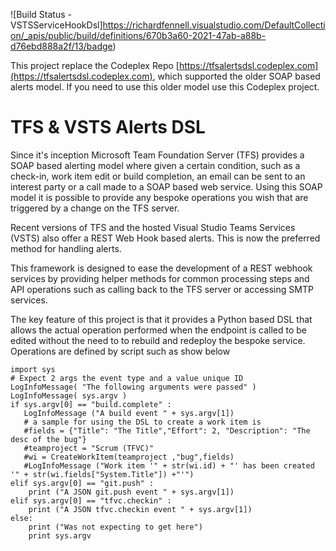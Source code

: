 ![Build Status - VSTSServiceHookDsl]https://richardfennell.visualstudio.com/DefaultCollection/_apis/public/build/definitions/670b3a60-2021-47ab-a88b-d76ebd888a2f/13/badge)

This project replace the Codeplex Repo [https://tfsalertsdsl.codeplex.com](https://tfsalertsdsl.codeplex.com), which supported the older SOAP based alerts model. If you need to use this older model use this Codeplex project. 

# TFS & VSTS Alerts DSL 

Since it's inception Microsoft Team Foundation Server (TFS) provides a SOAP based alerting model where given a certain condition, such as a check-in, work item edit or build completion, an email can be sent to an interest party or a call made to a SOAP based web service. Using this SOAP model it is possible to provide any bespoke operations you wish that are triggered by a change on the TFS server.

Recent versions of TFS and the hosted Visual Studio Teams Services (VSTS) also offer a REST Web Hook based alerts. This is now the preferred method for handling alerts. 

This framework is designed to ease the development of a REST webhook services by providing helper methods for common processing steps and API operations such as calling back to the TFS server or accessing SMTP services.

The key feature of this project is that it provides a Python based DSL that allows the actual operation performed when the endpoint is called to be edited without the need to  to rebuild and redeploy the bespoke service. Operations are defined by script such as show below

```
import sys
# Expect 2 args the event type and a value unique ID
LogInfoMessage( "The following arguments were passed" )
LogInfoMessage( sys.argv )
if sys.argv[0] == "build.complete" :
   LogInfoMessage ("A build event " + sys.argv[1])
   # a sample for using the DSL to create a work item is
   #fields = {"Title": "The Title","Effort": 2, "Description": "The desc of the bug"}
   #teamproject = "Scrum (TFVC)"
   #wi = CreateWorkItem(teamproject ,"bug",fields)
   #LogInfoMessage ("Work item '" + str(wi.id) + "' has been created '" + str(wi.fields["System.Title"]) +"'")
elif sys.argv[0] == "git.push" : 
	print ("A JSON git.push event " + sys.argv[1])
elif sys.argv[0] == "tfvc.checkin" : 
	print ("A JSON tfvc.checkin event " + sys.argv[1])
else:
	print ("Was not expecting to get here")
	print sys.argv

 ```
